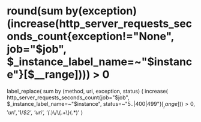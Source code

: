 round(sum by(exception) (increase(http_server_requests_seconds_count{exception!="None", job="$job", $_instance_label_name=~"$instance"}[$__range]))) > 0
=================================================================================

label_replace(
    sum by (method, uri, exception, status) (
        increase(
            http_server_requests_seconds_count{job="$job", $_instance_label_name=~"$instance", status=~"5..|400|499"}[$__range]
        )
    ) > 0, 
    'uri', 
    '$1/*$2', 
    'uri', 
    '(.*)\\/\\{.+\\}(.*)'
)
